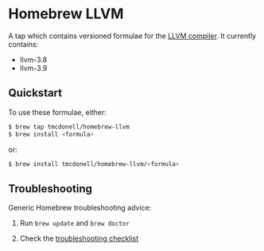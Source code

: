 # Homebrew LLVM

A tap which contains versioned formulae for the [LLVM
compiler](http://llvm.org). It currently contains:

 * llvm-3.8
 * llvm-3.9


## Quickstart

To use these formulae, either:

```sh
$ brew tap tmcdonell/homebrew-llvm
$ brew install <formula>
```

or:

```sh
$ brew install tmcdonell/homebrew-llvm/<formula>
```

## Troubleshooting

Generic Homebrew troubleshooting advice:

  1. Run `brew update` and `brew doctor`

  2. Check the [troubleshooting checklist](https://github.com/Homebrew/brew/blob/master/docs/Troubleshooting.md#troubleshooting)

